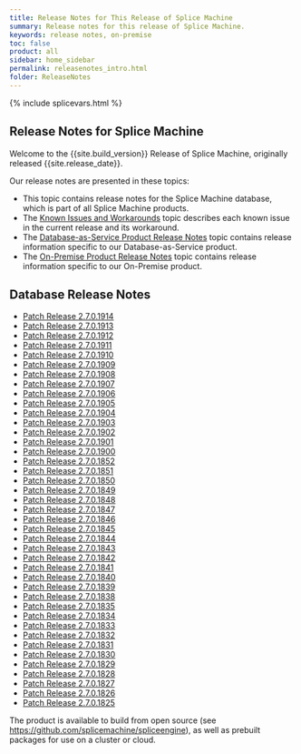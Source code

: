 ```yaml
---
title: Release Notes for This Release of Splice Machine
summary: Release notes for this release of Splice Machine.
keywords: release notes, on-premise
toc: false
product: all
sidebar: home_sidebar
permalink: releasenotes_intro.html
folder: ReleaseNotes
---
```

<section>
<div class="TopicContent" data-swiftype-index="true" markdown="1">
{% include splicevars.html %}

# Release Notes for Splice Machine

Welcome to the {{site.build_version}} Release of Splice Machine, originally released  {{site.release_date}}.

Our release notes are presented in these topics:

* This topic contains release notes for the Splice Machine database, which is part of all Splice Machine products.
* The [Known Issues and Workarounds](releasenotes_workarounds.html) topic describes each known issue in the current release and its workaround.
* The [Database-as-Service Product Release Notes](releasenotes_dbaas.html) topic contains release information specific to our Database-as-Service product.
* The [On-Premise Product Release Notes](releasenotes_onprem.html) topic contains release information specific to our On-Premise product.

## Database Release Notes

<ul>
    <li><a href="releasenotes_2.7.1914.html">Patch Release 2.7.0.1914</a></li>
    <li><a href="releasenotes_2.7.1913.html">Patch Release 2.7.0.1913</a></li>
    <li><a href="releasenotes_2.7.1912.html">Patch Release 2.7.0.1912</a></li>
    <li><a href="releasenotes_2.7.1911.html">Patch Release 2.7.0.1911</a></li>
    <li><a href="releasenotes_2.7.1910.html">Patch Release 2.7.0.1910</a></li>
    <li><a href="releasenotes_2.7.1909.html">Patch Release 2.7.0.1909</a></li>
    <li><a href="releasenotes_2.7.1908.html">Patch Release 2.7.0.1908</a></li>
    <li><a href="releasenotes_2.7.1907.html">Patch Release 2.7.0.1907</a></li>
    <li><a href="releasenotes_2.7.1906.html">Patch Release 2.7.0.1906</a></li>
    <li><a href="releasenotes_2.7.1905.html">Patch Release 2.7.0.1905</a></li>
    <li><a href="releasenotes_2.7.1904.html">Patch Release 2.7.0.1904</a></li>
    <li><a href="releasenotes_2.7.1903.html">Patch Release 2.7.0.1903</a></li>
    <li><a href="releasenotes_2.7.1902.html">Patch Release 2.7.0.1902</a></li>
    <li><a href="releasenotes_2.7.1901.html">Patch Release 2.7.0.1901</a></li>
    <li><a href="releasenotes_2.7.1900.html">Patch Release 2.7.0.1900</a></li>
    <li><a href="releasenotes_2.7.1852.html">Patch Release 2.7.0.1852</a></li>
    <li><a href="releasenotes_2.7.1851.html">Patch Release 2.7.0.1851</a></li>
    <li><a href="releasenotes_2.7.1850.html">Patch Release 2.7.0.1850</a></li>
    <li><a href="releasenotes_2.7.1849.html">Patch Release 2.7.0.1849</a></li>
    <li><a href="releasenotes_2.7.1848.html">Patch Release 2.7.0.1848</a></li>
    <li><a href="releasenotes_2.7.1847.html">Patch Release 2.7.0.1847</a></li>
    <li><a href="releasenotes_2.7.1846.html">Patch Release 2.7.0.1846</a></li>
    <li><a href="releasenotes_2.7.1845.html">Patch Release 2.7.0.1845</a></li>
    <li><a href="releasenotes_2.7.1844.html">Patch Release 2.7.0.1844</a></li>
    <li><a href="releasenotes_2.7.1843.html">Patch Release 2.7.0.1843</a></li>
    <li><a href="releasenotes_2.7.1842.html">Patch Release 2.7.0.1842</a></li>
    <li><a href="releasenotes_2.7.1841.html">Patch Release 2.7.0.1841</a></li>
    <li><a href="releasenotes_2.7.1840.html">Patch Release 2.7.0.1840</a></li>
    <li><a href="releasenotes_2.7.1839.html">Patch Release 2.7.0.1839</a></li>
    <li><a href="releasenotes_2.7.1838.html">Patch Release 2.7.0.1838</a></li>
    <li><a href="releasenotes_2.7.1835.html">Patch Release 2.7.0.1835</a></li>
    <li><a href="releasenotes_2.7.1834.html">Patch Release 2.7.0.1834</a></li>
    <li><a href="releasenotes_2.7.1833.html">Patch Release 2.7.0.1833</a></li>
    <li><a href="releasenotes_2.7.1832.html">Patch Release 2.7.0.1832</a></li>
    <li><a href="releasenotes_2.7.1831.html">Patch Release 2.7.0.1831</a></li>
    <li><a href="releasenotes_2.7.1830.html">Patch Release 2.7.0.1830</a></li>
    <li><a href="releasenotes_2.7.1829.html">Patch Release 2.7.0.1829</a></li>
    <li><a href="releasenotes_2.7.1828.html">Patch Release 2.7.0.1828</a></li>
    <li><a href="releasenotes_2.7.1827.html">Patch Release 2.7.0.1827</a></li>
    <li><a href="releasenotes_2.7.1826.html">Patch Release 2.7.0.1826</a></li>
    <li><a href="releasenotes_2.7.1825.html">Patch Release 2.7.0.1825</a></li>
</ul>

The product is available to build from open source (see <https://github.com/splicemachine/spliceengine>), as well as prebuilt packages for use on a cluster or cloud.

</div>
</section>
